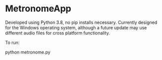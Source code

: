 # MetronomeApp
Developed using Python 3.8, no pip installs necessary.
Currently designed for the Windows operating system, although a future update may use different audio files for cross platform functionality.

To run:

python metronome.py
